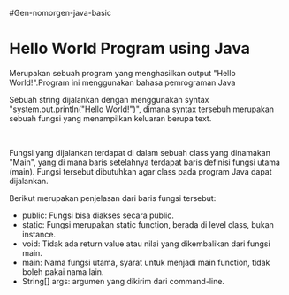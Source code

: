 #Gen-nomorgen-java-basic

<h1>Hello World Program using Java</h1>

<p>Merupakan sebuah program yang menghasilkan output "Hello World!".Program ini menggunakan bahasa pemrograman Java</p>
<p>Sebuah string dijalankan dengan menggunakan syntax "system.out.println("Hello World!")", dimana syntax tersebuh merupakan sebuah fungsi yang menampilkan keluaran berupa text.</p>
<br>
<p>Fungsi yang dijalankan terdapat di dalam sebuah class yang dinamakan "Main", yang di mana baris setelahnya terdapat baris definisi fungsi utama (main). Fungsi tersebut dibutuhkan agar class pada program Java dapat dijalankan.</p>
<p>Berikut merupakan penjelasan dari baris fungsi tersebut:</p>
<ul>
  <li>public: Fungsi bisa diakses secara public.</li>
  <li>static: Fungsi merupakan static function, berada di level class, bukan instance.</li>
  <li>void: Tidak ada return value atau nilai yang dikembalikan dari fungsi main.</li>
  <li>main: Nama fungsi utama, syarat untuk menjadi main function, tidak boleh pakai nama lain.</li>
  <li>String[] args: argumen yang dikirim dari command-line.</li>
</ul>
